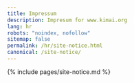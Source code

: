 ```yaml
---
title: Impressum
description: Impresum for www.kimai.org
lang: hr
robots: "noindex, nofollow"
sitemap: false
permalink: /hr/site-notice.html
canonical: /site-notice/
---
```


{% include pages/site-notice.md %}
